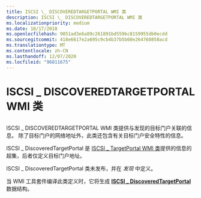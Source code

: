 ```yaml
---
title: ISCSI \_ DISCOVEREDTARGETPORTAL WMI 类
description: ISCSI \_ DISCOVEREDTARGETPORTAL WMI 类
ms.localizationpriority: medium
ms.date: 10/17/2018
ms.openlocfilehash: 9851ad3e6a89c261891bd559bc8159955db0ecdd
ms.sourcegitcommit: 418e6617e2a695c9cb4b37b5b60e264760858acd
ms.translationtype: MT
ms.contentlocale: zh-CN
ms.lasthandoff: 12/07/2020
ms.locfileid: "96811675"
---
```

# <a name="iscsi_discoveredtargetportal-wmi-class"></a>ISCSI \_ DISCOVEREDTARGETPORTAL WMI 类


## <span id="ddk_iscsi_discoveredtargetportal_wmi_class_kr"></span><span id="DDK_ISCSI_DISCOVEREDTARGETPORTAL_WMI_CLASS_KR"></span>


ISCSI \_ DISCOVEREDTARGETPORTAL WMI 类提供与发现的目标门户关联的信息。 除了目标门户的网络地址外，此类还包含有关目标门户安全特性的信息。

ISCSI \_ DiscoveredTargetPortal 是 [ISCSI \_ TargetPortal WMI 类](iscsi-targetportal-wmi-class.md)提供的信息的超集，后者仅定义目标门户地址。

ISCSI \_ DiscoveredTargetPortal 类未发布，并在 *发现* 中定义。

当 WMI 工具套件编译此类定义时，它将生成 [**ISCSI \_ DiscoveredTargetPortal**](/windows-hardware/drivers/ddi/iscsifnd/ns-iscsifnd-_iscsi_discoveredtargetportal) 数据结构。

 

